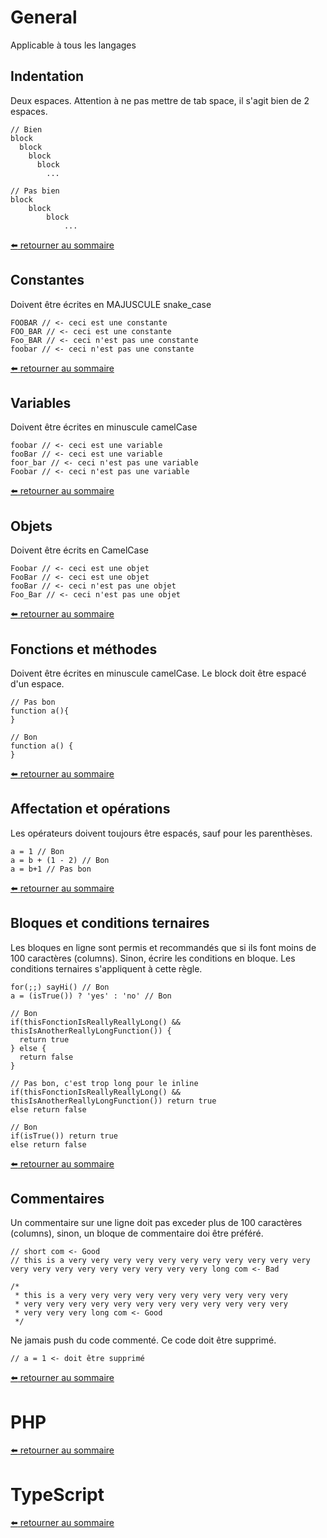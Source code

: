 # General
Applicable à tous les langages

## Indentation
Deux espaces. Attention à ne pas mettre de tab space, il s'agit bien de 2 espaces.
```
// Bien
block
  block
    block
      block
        ...

// Pas bien
block
    block
        block
            ...
```

[:arrow_left: retourner au sommaire](https://github.com/NMSFrance/ourdoc)

## Constantes
Doivent être écrites en MAJUSCULE snake_case
```
FOOBAR // <- ceci est une constante
FOO_BAR // <- ceci est une constante
Foo_BAR // <- ceci n'est pas une constante
foobar // <- ceci n'est pas une constante
```

[:arrow_left: retourner au sommaire](https://github.com/NMSFrance/ourdoc)

## Variables
Doivent être écrites en minuscule camelCase
```
foobar // <- ceci est une variable
fooBar // <- ceci est une variable
foor_bar // <- ceci n'est pas une variable
Foobar // <- ceci n'est pas une variable
```

[:arrow_left: retourner au sommaire](https://github.com/NMSFrance/ourdoc)

## Objets
Doivent être écrits en CamelCase
```
Foobar // <- ceci est une objet
FooBar // <- ceci est une objet
fooBar // <- ceci n'est pas une objet
Foo_Bar // <- ceci n'est pas une objet
```

[:arrow_left: retourner au sommaire](https://github.com/NMSFrance/ourdoc)

## Fonctions et méthodes
Doivent être écrites en minuscule camelCase. Le block doit être espacé d'un espace.
```
// Pas bon
function a(){
}

// Bon
function a() {
}
```

[:arrow_left: retourner au sommaire](https://github.com/NMSFrance/ourdoc)

## Affectation et opérations
Les opérateurs doivent toujours être espacés, sauf pour les parenthèses.
```
a = 1 // Bon
a = b + (1 - 2) // Bon
a = b+1 // Pas bon
```

[:arrow_left: retourner au sommaire](https://github.com/NMSFrance/ourdoc)

## Bloques et conditions ternaires
Les bloques en ligne sont permis et recommandés que si ils font moins de 100 caractères (columns). Sinon, écrire les conditions en bloque. Les conditions ternaires s'appliquent à cette règle.
```
for(;;) sayHi() // Bon
a = (isTrue()) ? 'yes' : 'no' // Bon

// Bon
if(thisFonctionIsReallyReallyLong() && thisIsAnotherReallyLongFunction()) {
  return true
} else {
  return false
}

// Pas bon, c'est trop long pour le inline
if(thisFonctionIsReallyReallyLong() && thisIsAnotherReallyLongFunction()) return true
else return false

// Bon
if(isTrue()) return true
else return false
```

[:arrow_left: retourner au sommaire](https://github.com/NMSFrance/ourdoc)

## Commentaires
Un commentaire sur une ligne doit pas exceder plus de 100 caractères (columns), sinon, un bloque de commentaire doi être préféré.
```
// short com <- Good
// this is a very very very very very very very very very very very very very very very very very very very very long com <- Bad

/*
 * this is a very very very very very very very very very very
 * very very very very very very very very very very very very
 * very very very long com <- Good
 */
```
Ne jamais push du code commenté. Ce code doit être supprimé.
```
// a = 1 <- doit être supprimé
```

[:arrow_left: retourner au sommaire](https://github.com/NMSFrance/ourdoc)

# PHP

[:arrow_left: retourner au sommaire](https://github.com/NMSFrance/ourdoc)

# TypeScript

[:arrow_left: retourner au sommaire](https://github.com/NMSFrance/ourdoc)
